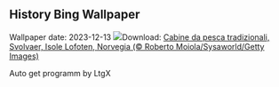 ## History Bing Wallpaper
Wallpaper date: 2023-12-13
![](https://www.bing.com/th?id=OHR.LofotenRorbu_IT-IT7817886766_UHD.jpg&w=1000)Download: [Cabine da pesca tradizionali, Svolvaer, Isole Lofoten, Norvegia (© Roberto Moiola/Sysaworld/Getty Images)](https://www.bing.com/th?id=OHR.LofotenRorbu_IT-IT7817886766_UHD.jpg)

Auto get programm by LtgX
